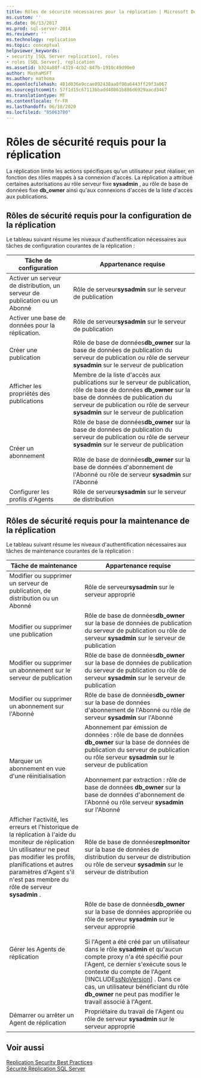 ```yaml
---
title: Rôles de sécurité nécessaires pour la réplication | Microsoft Docs
ms.custom: ''
ms.date: 06/13/2017
ms.prod: sql-server-2014
ms.reviewer: ''
ms.technology: replication
ms.topic: conceptual
helpviewer_keywords:
- security [SQL Server replication], roles
- roles [SQL Server], replication
ms.assetid: b324a80f-4319-4cb2-847b-1910c49d90e0
author: MashaMSFT
ms.author: mathoma
ms.openlocfilehash: 481d036e9ccae092438aa0f90a6443ff29f3a067
ms.sourcegitcommit: 57f1d15c67113bbadd40861b886d6929aacd3467
ms.translationtype: MT
ms.contentlocale: fr-FR
ms.lasthandoff: 06/18/2020
ms.locfileid: "85063780"
---
```

# <a name="security-role-requirements-for-replication"></a>Rôles de sécurité requis pour la réplication
  La réplication limite les actions spécifiques qu'un utilisateur peut réaliser, en fonction des rôles mappés à sa connexion d'accès. La réplication a attribué certaines autorisations au rôle serveur fixe **sysadmin** , au rôle de base de données fixe **db_owner** ainsi qu'aux connexions d'accès de la liste d'accès aux publications.  
  
## <a name="security-role-requirements-for-replication-setup"></a>Rôles de sécurité requis pour la configuration de la réplication  
 Le tableau suivant résume les niveaux d'authentification nécessaires aux tâches de configuration courantes de la réplication :  
  
|Tâche de configuration|Appartenance requise|  
|----------------|----------------------------|  
|Activer un serveur de distribution, un serveur de publication ou un Abonné|Rôle de serveur**sysadmin** sur le serveur de publication|  
|Activer une base de données pour la réplication.|Rôle de serveur**sysadmin** sur le serveur de publication|  
|Créer une publication|Rôle de base de données**db_owner** sur la base de données de publication du serveur de publication ou rôle de serveur **sysadmin** sur le serveur de publication|  
|Afficher les propriétés des publications|Membre de la liste d'accès aux publications sur le serveur de publication, rôle de base de données **db_owner** sur la base de données de publication du serveur de publication ou rôle de serveur **sysadmin** sur le serveur de publication|  
|Créer un abonnement|Rôle de base de données**db_owner** sur la base de données de publication du serveur de publication ou rôle de serveur **sysadmin** sur le serveur de publication<br /><br /> Rôle de base de données**db_owner** sur la base de données d'abonnement de l'Abonné ou rôle de serveur **sysadmin** sur l'Abonné|  
|Configurer les profils d'Agents|Rôle de serveur**sysadmin** sur le serveur de distribution|  
  
## <a name="security-role-requirements-for-replication-maintenance"></a>Rôles de sécurité requis pour la maintenance de la réplication  
 Le tableau suivant résume les niveaux d'authentification nécessaires aux tâches de maintenance courantes de la réplication :  
  
|Tâche de maintenance|Appartenance requise|  
|----------------------|----------------------------|  
|Modifier ou supprimer un serveur de publication, de distribution ou un Abonné|Rôle de serveur**sysadmin** sur le serveur approprié|  
|Modifier ou supprimer une publication|Rôle de base de données**db_owner** sur la base de données de publication du serveur de publication ou rôle de serveur **sysadmin** sur le serveur de publication|  
|Modifier ou supprimer un abonnement sur le serveur de publication|Rôle de base de données**db_owner** sur la base de données de publication du serveur de publication ou rôle de serveur **sysadmin** sur le serveur de publication|  
|Modifier ou supprimer un abonnement sur l'Abonné|Rôle de base de données**db_owner** sur la base de données d'abonnement de l'Abonné ou rôle de serveur **sysadmin** sur l'Abonné|  
|Marquer un abonnement en vue d'une réinitialisation|Abonnement par émission de données : rôle de base de données **db_owner** sur la base de données de publication du serveur de publication ou rôle serveur **sysadmin** sur le serveur de publication<br /><br /> Abonnement par extraction : rôle de base de données **db_owner** sur la base de données d'abonnement de l'Abonné ou rôle serveur **sysadmin** sur l'Abonné|  
|Afficher l'activité, les erreurs et l'historique de la réplication à l'aide du moniteur de réplication Un utilisateur ne peut pas modifier les profils, planifications et autres paramètres d'Agent s'il n'est pas membre du rôle de serveur **sysadmin** .|Rôle de base de données**replmonitor** sur la base de données de distribution du serveur de distribution ou rôle de serveur **sysadmin** sur le serveur de distribution|  
|Gérer les Agents de réplication|Rôle de base de données**db_owner** sur la base de données appropriée ou rôle de serveur **sysadmin** sur le serveur approprié<br /><br /> Si l'Agent a été créé par un utilisateur dans le rôle **sysadmin** et qu'aucun compte proxy n'a été spécifié pour l'Agent, ce dernier s'exécute sous le contexte du compte de l'Agent [!INCLUDE[ssNoVersion](../../../includes/ssnoversion-md.md)] . Dans ce cas, un utilisateur bénéficiant du rôle **db_owner** ne peut pas modifier le travail associé à l'Agent.|  
|Démarrer ou arrêter un Agent de réplication|Propriétaire du travail de l'Agent ou rôle de serveur **sysadmin** sur le serveur approprié|  
  
## <a name="see-also"></a>Voir aussi  
 [Replication Security Best Practices](replication-security-best-practices.md)   
 [Sécurité Réplication SQL Server](view-and-modify-replication-security-settings.md)  
  
  
